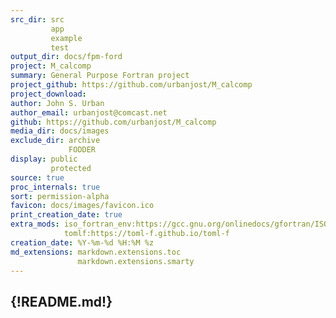 ```yaml
---
src_dir: src
         app
         example
         test
output_dir: docs/fpm-ford
project: M_calcomp
summary: General Purpose Fortran project
project_github: https://github.com/urbanjost/M_calcomp
project_download:
author: John S. Urban
author_email: urbanjost@comcast.net
github: https://github.com/urbanjost/M_calcomp
media_dir: docs/images
exclude_dir: archive
             FODDER
display: public
         protected
source: true
proc_internals: true
sort: permission-alpha
favicon: docs/images/favicon.ico
print_creation_date: true
extra_mods: iso_fortran_env:https://gcc.gnu.org/onlinedocs/gfortran/ISO_005fFORTRAN_005fENV.html
            tomlf:https://toml-f.github.io/toml-f
creation_date: %Y-%m-%d %H:%M %z
md_extensions: markdown.extensions.toc
               markdown.extensions.smarty
---
```

{!README.md!}
---

